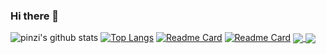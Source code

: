 ### Hi there 👋

<!--
**pinzi/pinzi** is a ✨ _special_ ✨ repository because its `README.md` (this file) appears on your GitHub profile.

Here are some ideas to get you started:

- 🔭 I’m currently working on ...
- 🌱 I’m currently learning ...
- 👯 I’m looking to collaborate on ...
- 🤔 I’m looking for help with ...
- 💬 Ask me about ...
- 📫 How to reach me: ...
- 😄 Pronouns: ...
- ⚡ Fun fact: ...
-->
![pinzi's github stats](https://github-readme-stats.vercel.app/api?username=pinzi&theme=radical&show_icons=true&theme=radical&count_private=true&include_all_commits=true)
[![Top Langs](https://github-readme-stats.vercel.app/api/top-langs/?username=pinzi)](https://github.com/pinzi/github-readme-stats)
[![Readme Card](https://github-readme-stats.vercel.app/api/pin/?username=pinzi&repo=Nancy.FixQueryDictionary)](https://github.com/pinzi/github-readme-stats?show_owner=true)
[![Readme Card](https://github-readme-stats.vercel.app/api/pin/?username=pinzi&repo=GeTui-PushApi-ServerSDK-V2)](https://github.com/pinzi/github-readme-stats?show_owner=true)
<a href="https://github.com/pinzi/github-readme-stats">
  <img align="center" src="https://github-readme-stats.vercel.app/api/pin/?username=pinzi&repo=github-readme-stats" />
</a>
<a href="https://github.com/pinzi/convoychat">
  <img align="center" src="https://github-readme-stats.vercel.app/api/pin/?username=pinzi&repo=convoychat" />
</a>
